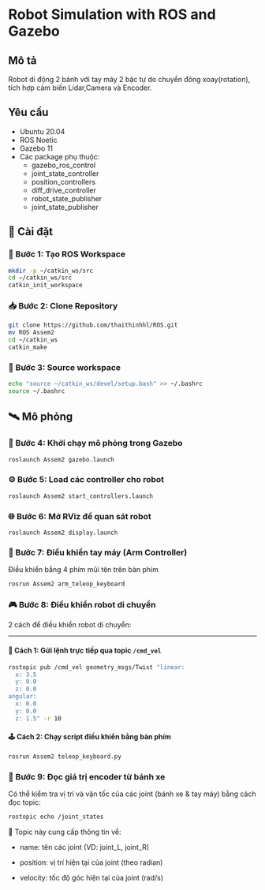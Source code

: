 
# Robot Simulation with ROS and Gazebo

## Mô tả
Robot di động 2 bánh với tay máy 2 bậc tự do chuyển đông xoay(rotation), tích hợp cảm biến Lidar,Camera và Encoder.

## Yêu cầu
- Ubuntu 20.04
- ROS Noetic
- Gazebo 11
- Các package phụ thuộc:
  - gazebo_ros_control
  - joint_state_controller
  - position_controllers
  - diff_drive_controller
  - robot_state_publisher
  - joint_state_publisher

## 🚀 Cài đặt

### 🔧 Bước 1: Tạo ROS Workspace

```bash
mkdir -p ~/catkin_ws/src
cd ~/catkin_ws/src
catkin_init_workspace   
```

### 📥 Bước 2: Clone Repository

```bash
git clone https://github.com/thaithinhhl/ROS.git
mv ROS Assem2
cd ~/catkin_ws
catkin_make
```

### 🧠 Bước 3: Source workspace

```bash
echo "source ~/catkin_ws/devel/setup.bash" >> ~/.bashrc
source ~/.bashrc
```
## 🛰️ Mô phỏng

### 🎯 Bước 4: Khởi chạy mô phỏng trong Gazebo 

``` bash
roslaunch Assem2 gazebo.launch
```

### ⚙️ Bước 5: Load các controller cho robot 
``` bash
roslaunch Assem2 start_controllers.launch
```

### 🌐 Bước 6: Mở RViz để quan sát robot
```
roslaunch Assem2 display.launch
```

### 🦾 Bước 7: Điều khiển tay máy (Arm Controller)
Điều khiển bẳng 4 phím mũi tên trên bàn phím
```bash
rosrun Assem2 arm_teleop_keyboard
```

### 🎮 Bước 8: Điều khiển robot di chuyển

2 cách để điều khiển robot di chuyển:

---

#### 🧭 Cách 1: Gửi lệnh trực tiếp qua topic `/cmd_vel`

```bash
rostopic pub /cmd_vel geometry_msgs/Twist "linear:
  x: 3.5
  y: 0.0
  z: 0.0
angular:
  x: 0.0
  y: 0.0
  z: 1.5" -r 10
```
#### 🕹️ Cách 2: Chạy script điều khiển bằng bàn phím

```bash
rosrun Assem2 teleop_keyboard.py
```

### 🧾 Bước 9: Đọc giá trị encoder từ bánh xe

Có thể kiểm tra vị trí và vận tốc của các joint (bánh xe & tay máy) bằng cách đọc topic:

```bash
rostopic echo /joint_states
```
📌 Topic này cung cấp thông tin về:

  - name: tên các joint (VD: joint_L, joint_R)

  - position: vị trí hiện tại của joint (theo radian)

  - velocity: tốc độ góc hiện tại của joint (rad/s)

